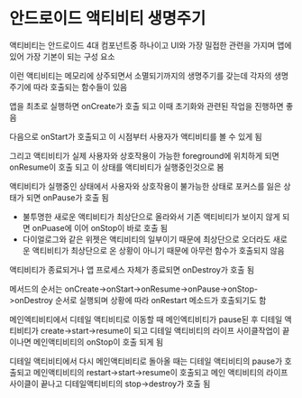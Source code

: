 # 안드로이드 액티비티 생명주기  
액티비티는 안드로이드 4대 컴포넌트중 하나이고 UI와 가장 밀접한 관련을 가지며 앱에 있어 가장 기본이 되는 구성 요소  

이런 액티비티는 메모리에 상주되면서 소멸되기까지의 생명주기를 갖는데 각자의 생명주기에 따라 호출되는 함수들이 있음  

앱을 최초로 실행하면 onCreate가 호출 되고 이때 초기화와 관련된 작업을 진행하면 좋음  

다음으로 onStart가 호출되고 이 시점부터 사용자가 액티비티를 볼 수 있게 됨  

그리고 액티비티가 실제 사용자와 상호작용이 가능한 foreground에 위치하게 되면 onResume이 호출 되고 이 상태를 액티비티가 실행중인것으로 봄  

액티비티가 실행중인 상태에서 사용자와 상호작용이 불가능한 상태로 포커스를 잃은 상태가 되면 onPause가 호출 됨  
+ 불투명한 새로운 액티비티가 최상단으로 올라와서 기존 액티비티가 보이지 않게 되면 onPuase에 이어 onStop이 바로 호출 됨  
+ 다이얼로그와 같은 위젯은 액티비티의 일부이기 때문에 최상단으로 오더라도 새로운 액티비티가 최상단으로 온 상황이 아니기 때문에 아무런 함수가 호출되지 않음  
 
액티비티가 종료되거나 앱 프로세스 자체가 종료되면 onDestroy가 호출 됨  

메서드의 순서는 onCreate->onStart->onResume->onPause->onStop->onDestroy 순서로 실행되며 상황에 따라 onRestart 메소드가 호출되기도 함  

메인엑티비티에서 디테일 액티비티로 이동할 때 메인엑티비티가 pause된 후 디테일 액티비티가 create->start->resume이 되고 디테일 액티비티의 라이프 사이클작업이 끝이나면 메인액티비티의 onStop이 호출 되게 됨  

디테일 액티비티에서 다시 메인액티비티로 돌아올 때는 디테일 액티비티의 pause가 호출되고 메인액티비티의 restart->start->resume이 호출되고 메인 액티비티의 라이프사이클이 끝나고 디테일액티비티의 stop->destroy가 호출 됨  




